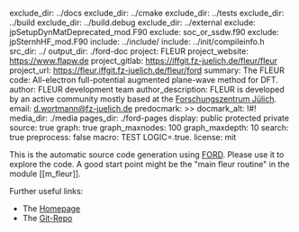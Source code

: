 exclude_dir: ../docs
exclude_dir: ../cmake
exclude_dir: ../tests
exclude_dir: ../build
exclude_dir: ../build.debug
exclude_dir: ../external
exclude: jpSetupDynMatDeprecated_mod.F90
exclude: soc_or_ssdw.f90
exclude: jpSternhHF_mod.F90
include: ../include/
include: ../init/compileinfo.h
src_dir: ../
output_dir: ./ford-doc
project: FLEUR
project_website: https://www.flapw.de
project_gitlab: https://iffgit.fz-juelich.de/fleur/fleur
project_url: https://fleur.iffgit.fz-juelich.de/fleur/ford
summary: The FLEUR code: All-electron full-potential augmented plane-wave method for DFT.
author: FLEUR development team
author_description: FLEUR is developed by an active community mostly based at the [Forschungszentrum Jülich](http://www.fz-juelich.de/pgi/pgi-1/EN/Home/home_node.html).
email: d.wortmann@fz-juelich.de
predocmark: >>
docmark_alt: !#!
media_dir: ./media
pages_dir: ./ford-pages
display: public
         protected
         private
source: true
graph: true
graph_maxnodes: 100
graph_maxdepth: 10
search: true
preprocess: false
macro: TEST
       LOGIC=.true.
license: mit

This is the automatic source code generation using [FORD](https://github.com/Fortran-FOSS-Programmers/ford). Please use it to explore the code. A good start point might be the "main fleur routine" in the module [[m_fleur]].

Further useful links:

* The [Homepage](https://www.flapw.de)
* The [Git-Repo](https://iffgit.fz-juelch.de/fleur/fleur)
